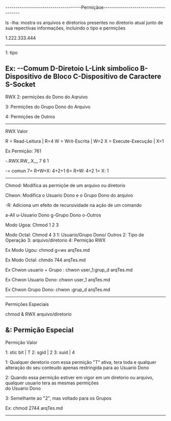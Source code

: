 -------------------------------------Permiçãoe-------------------------------------

ls -lha: mostra os arquivos e diretorios presentes no diretorio atual junto de sua
repectivas informações, incluindo o tipo e permições

1.222.333.444

-----------------------------------------------
1: tipo

Ex: --Comum
    D-Diretoio
    L-Link simbolico
    B-Dispositivo de Bloco
    C-Dispositivo de Caractere
    S-Socket
-----------------------------------------------
RWX
2: permições do Dono do Aqruivo

3: Permições do Grupo Dono do Arquivo

4: Permições de Outros
_______________________________________________

RWX                    Valor

R = Read-Leitura     | R=4
W = Writ-Escrita     | W=2
X = Execute-Execução | X=1

Ex Permição: 761

-.RWX.RW_.X__
  7   6	  1

-= comun
7= R+W+X: 4+2+1
6= R+W: 4+2
1= X: 1  

-----------------------------------------------
Chmod: Modifica as permiçõe de um arquivo ou diretorio 

Chwon: Modifica o Usuario Dono e o Grupo Dono do arquivo

-R: Adiciona um efeito de recursividade na ação de um comando

a-All
u-Usuario Dono
g-Grupo Dono
o-Outros

Modo Ugoa: Chmod 1 2 3

Modo Octal: Chmod 4 3
1: Usuario/Grupo Dono/ Outros
2: Tipo de Operação
3: arquivo/diretorio
4: Permição RWX

Ex Modo Ugou: chmod g=wx arqTes.md

Ex Modo Octal: chmdo 744 arqTes.md

Ex Chwon usuario + Grupo : chwon user_1:grup_d arqTes.md

Ex Chwon Usuario Dono: chwon user_1 arqTes.md

Ex Chwon Grupo Dono: chwon :grup_d arqTes.md

-----------------------------------------------

Permições Especiais

chmod & RWX arquivo/diretorio

&: Permição Especial   
-----------------------------------------------

Permição	  Valor

1: stic bit	| T
2: sgid		| 2
3: suid		| 4

1: Qualquer deretorio com essa permição "T" ativa,
   tera toda e qualquer alteração do seu conteudo
   apenas restringida para ao Usuario Dono

2: Quando essa permição estiver em vigor em um diretorio
   ou arquivo, qualquer usuario tera as mesmas permições  
   do Usuario Dono 

3: Semelhante ao "2", mas voltado para os Grupos

Ex: chmod 2744 arqTes.md
_______________________________________________
